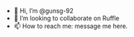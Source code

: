 - 👋 Hi, I’m @gunsg-92
- 💞️ I’m looking to collaborate on Ruffle
- 📫 How to reach me: message me here.

